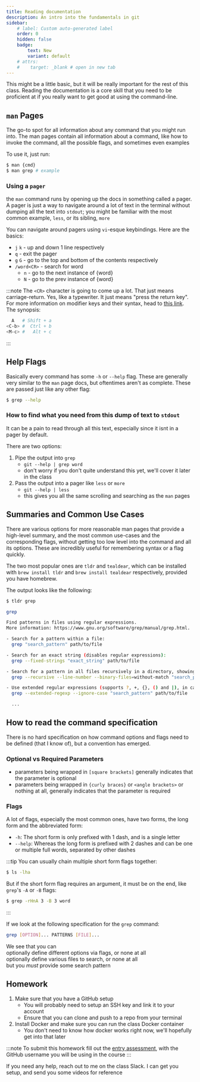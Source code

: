 ```yaml
---
title: Reading documentation
description: An intro into the fundamentals in git
sidebar:
    # label: Custom auto-generated label
    order: 0
    hidden: false
    badge:
        text: New
        variant: default
    # attrs:
    #    target: _blank # open in new tab
---
```


This might be a little basic, but it will be really important for the rest of this class. Reading the documentation is a core skill that you need to be proficient at if you really want to get good at using the command-line.

## `man` Pages

The go-to spot for all information about any command that you might run into. The man pages contain all information about a command, like how to invoke the command, all the possible flags, and sometimes even examples

To use it, just run:
```bash
$ man {cmd}
$ man grep # example
```

### Using a `pager`

the `man` command runs by opening up the docs in something called a pager. A pager is just a way to navigate around a lot of text in the terminal without dumping all the text into `stdout`; you might be familiar with the most common example, `less`, or its sibling, `more`

You can navigate around pagers using `vi`-esque keybindings. Here are the basics:
* `j`  `k` - up and down 1 line respectively
* `q` - exit the pager
* `g` `G` - go to the top and bottom of the contents respectively
* `/word<CR>` - search for word
    * `n` - go to the next instance of {word}
    * `N` - go to the prev instance of {word}

:::note
The `<CR>` character is going to come up a lot. That just means carriage-return. Yes, like a typewriter. It just means "press the return key". For more information on modifier keys and their syntax, head to [this link](http://xahlee.info/emacs/emacs/keyboard_shortcuts_examples.html). The synopsis:
```bash
  A   # Shift + a
<C-b> #  Ctrl + b
<M-c> #   Alt + c
```
:::

## Help Flags

Basically every command has some `-h` or `--help` flag. These are generally very similar to the `man` page docs, but oftentimes aren't as complete. These are passed just like any other flag:
```bash
$ grep --help
```

### How to find what you need from this dump of text to `stdout`

It can be a pain to read through all this text, especially since it isnt in a pager by default.

There are two options:

1. Pipe the output into `grep`
    * `git --help | grep word`
    * don't worry if you don't quite understand this yet, we'll cover it later in the class
2. Pass the output into a pager like `less` or `more`
    * `git --help | less`
    * this gives you all the same scrolling and searching as the `man` pages

## Summaries and Common Use Cases

There are various options for more reasonable man pages that provide a high-level summary, and the most common use-cases and the corresponding flags, without getting too low level into the command and all its options. These are incredibly useful for remembering syntax or a flag quickly.

The two most popular ones are `tldr` and `tealdear`, which can be installed with `brew install tldr` and `brew install tealdear` respectively, provided you have homebrew.

The output looks like the following:
```bash
$ tldr grep

grep

Find patterns in files using regular expressions.
More information: https://www.gnu.org/software/grep/manual/grep.html.

- Search for a pattern within a file:
  grep "search_pattern" path/to/file

- Search for an exact string (disables regular expressions):
  grep --fixed-strings "exact_string" path/to/file

- Search for a pattern in all files recursively in a directory, showing line numbers of matches, ignoring binary files:
  grep --recursive --line-number --binary-files=without-match "search_pattern" path/to/directory

- Use extended regular expressions (supports ?, +, {}, () and |), in case-insensitive mode:
  grep --extended-regexp --ignore-case "search_pattern" path/to/file

  ...
```

## How to read the command specification

There is no hard specification on how command options and flags need to be defined (that I know of), but a convention has emerged.

### Optional vs Required Parameters

* parameters being wrapped in `[square brackets]` generally indicates that the parameter is optional
* parameters being wrapped in `{curly braces}` or `<angle brackets>` or nothing at all, generally indicates that the parameter is required

### Flags

A lot of flags, especially the most common ones, have two forms, the long form and the abbreviated form:
* `-h`: The short form is only prefixed with 1 dash, and is a single letter
* `--help`: Whereas the long form is prefixed with 2 dashes and can be one or multiple full words, separated by other dashes

:::tip
You can usually chain multiple short form flags together:
```bash
$ ls -lha
```

But if the short form flag requires an argument, it must be on the end, like `grep`'s `-A` or `-B` flags:
```bash
$ grep -rHnA 3 -B 3 word
```
:::

If we look at the following specification for the `grep` command:
```bash
grep [OPTION]... PATTERNS [FILE]...
```
We see that you can\
optionally define different options via flags, or none at all\
optionally define various files to search, or none at all\
but you _must_ provide some search pattern

## Homework

1. Make sure that you have a GitHub setup
    * You will probably need to setup an SSH key and link it to your account
    * Ensure that you can clone and push to a repo from your terminal
2. Install Docker and make sure you can run the class Docker container
    * You don't need to know how docker works right now, we'll hopefully get into that later

:::note
To submit this homework fill out the [entry assessment](https://bit.ly/jledon-stuco-assessment), with the GitHub username you will be using in the course
:::

If you need any help, reach out to me on the class Slack. I can get you setup, and send you some videos for reference
